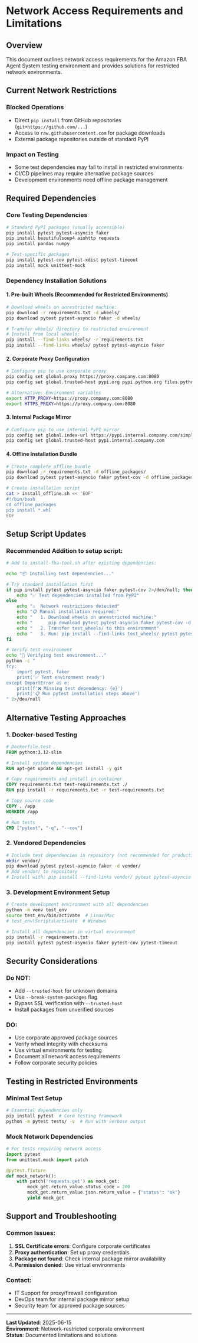 # Network Access Requirements and Limitations

## Overview
This document outlines network access requirements for the Amazon FBA Agent System testing environment and provides solutions for restricted network environments.

## Current Network Restrictions

### Blocked Operations
- Direct `pip install` from GitHub repositories (`git+https://github.com/...`)
- Access to `raw.githubusercontent.com` for package downloads
- External package repositories outside of standard PyPI

### Impact on Testing
- Some test dependencies may fail to install in restricted environments
- CI/CD pipelines may require alternative package sources
- Development environments need offline package management

## Required Dependencies

### Core Testing Dependencies
```bash
# Standard PyPI packages (usually accessible)
pip install pytest pytest-asyncio faker
pip install beautifulsoup4 aiohttp requests
pip install pandas numpy

# Test-specific packages
pip install pytest-cov pytest-xdist pytest-timeout
pip install mock unittest-mock
```

### Dependency Installation Solutions

#### 1. Pre-built Wheels (Recommended for Restricted Environments)
```bash
# Download wheels on unrestricted machine:
pip download -r requirements.txt -d wheels/
pip download pytest pytest-asyncio faker -d wheels/

# Transfer wheels/ directory to restricted environment
# Install from local wheels:
pip install --find-links wheels/ -r requirements.txt
pip install --find-links wheels/ pytest pytest-asyncio faker
```

#### 2. Corporate Proxy Configuration
```bash
# Configure pip to use corporate proxy
pip config set global.proxy https://proxy.company.com:8080
pip config set global.trusted-host pypi.org pypi.python.org files.pythonhosted.org

# Alternative: Environment variables
export HTTP_PROXY=https://proxy.company.com:8080
export HTTPS_PROXY=https://proxy.company.com:8080
```

#### 3. Internal Package Mirror
```bash
# Configure pip to use internal PyPI mirror
pip config set global.index-url https://pypi.internal.company.com/simple/
pip config set global.trusted-host pypi.internal.company.com
```

#### 4. Offline Installation Bundle
```bash
# Create complete offline bundle
pip download -r requirements.txt -d offline_packages/
pip download pytest pytest-asyncio faker pytest-cov -d offline_packages/

# Create installation script
cat > install_offline.sh << 'EOF'
#!/bin/bash
cd offline_packages
pip install *.whl
EOF
```

## Setup Script Updates

### Recommended Addition to setup script:
```bash
# Add to install-fba-tool.sh after existing dependencies:

echo "📦 Installing test dependencies..."

# Try standard installation first
if pip install pytest pytest-asyncio faker pytest-cov 2>/dev/null; then
    echo "✅ Test dependencies installed from PyPI"
else
    echo "⚠️  Network restrictions detected"
    echo "📋 Manual installation required:"
    echo "   1. Download wheels on unrestricted machine:"
    echo "      pip download pytest pytest-asyncio faker pytest-cov -d test_wheels/"
    echo "   2. Transfer test_wheels/ to this environment"  
    echo "   3. Run: pip install --find-links test_wheels/ pytest pytest-asyncio faker pytest-cov"
fi

# Verify test environment
echo "🧪 Verifying test environment..."
python -c "
try:
    import pytest, faker
    print('✅ Test environment ready')
except ImportError as e:
    print(f'❌ Missing test dependency: {e}')
    print('📋 Run pytest installation steps above')
" 2>/dev/null
```

## Alternative Testing Approaches

### 1. Docker-based Testing
```dockerfile
# Dockerfile.test
FROM python:3.12-slim

# Install system dependencies
RUN apt-get update && apt-get install -y git

# Copy requirements and install in container
COPY requirements.txt test-requirements.txt ./
RUN pip install -r requirements.txt -r test-requirements.txt

# Copy source code
COPY . /app
WORKDIR /app

# Run tests
CMD ["pytest", "-q", "--cov"]
```

### 2. Vendored Dependencies
```bash
# Include test dependencies in repository (not recommended for production)
mkdir vendor/
pip download pytest pytest-asyncio faker -d vendor/
# Add vendor/ to repository
# Install with: pip install --find-links vendor/ pytest pytest-asyncio faker
```

### 3. Development Environment Setup
```bash
# Create development environment with all dependencies
python -m venv test_env
source test_env/bin/activate  # Linux/Mac
# test_env\Scripts\activate  # Windows

# Install all dependencies in virtual environment
pip install -r requirements.txt
pip install pytest pytest-asyncio faker pytest-cov pytest-timeout
```

## Security Considerations

### Do NOT:
- Add `--trusted-host` for unknown domains
- Use `--break-system-packages` flag
- Bypass SSL verification with `--trusted-host`
- Install packages from unverified sources

### DO:
- Use corporate approved package sources
- Verify wheel integrity with checksums
- Use virtual environments for testing
- Document all network access requirements
- Follow corporate security policies

## Testing in Restricted Environments

### Minimal Test Setup
```bash
# Essential dependencies only
pip install pytest  # Core testing framework
python -m pytest tests/ -v  # Run with verbose output
```

### Mock Network Dependencies
```python
# For tests requiring network access
import pytest
from unittest.mock import patch

@pytest.fixture
def mock_network():
    with patch('requests.get') as mock_get:
        mock_get.return_value.status_code = 200
        mock_get.return_value.json.return_value = {"status": "ok"}
        yield mock_get
```

## Support and Troubleshooting

### Common Issues:
1. **SSL Certificate errors**: Configure corporate certificates
2. **Proxy authentication**: Set up proxy credentials
3. **Package not found**: Check internal package mirror availability
4. **Permission denied**: Use virtual environments

### Contact:
- IT Support for proxy/firewall configuration
- DevOps team for internal package mirror setup
- Security team for approved package sources

---

**Last Updated**: 2025-06-15  
**Environment**: Network-restricted corporate environment  
**Status**: Documented limitations and solutions